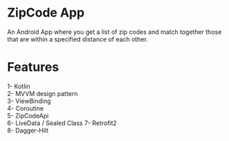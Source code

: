 # ZipCode App

 An Android App where you get a list of zip codes and match together those that are within a specified distance of each other.

# Features


1- Kotlin  
2- MVVM design pattern  
3- ViewBinding    
4- Coroutine  
5- ZipCodeApi  
6- LiveData  / Sealed Class
7- Retrofit2   
8- Dagger-Hilt  




